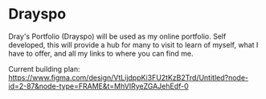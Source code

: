 # Drayspo
Dray's Portfolio (Drayspo) will be used as my online portfolio. Self developed, this will provide a hub for many to visit to learn of myself, what I have to offer, and all my links to where you can find me.

Current building plan: https://www.figma.com/design/VtLijdppKi3FU2tKzB2Trd/Untitled?node-id=2-87&node-type=FRAME&t=MhVIRyeZGAJehEdf-0
